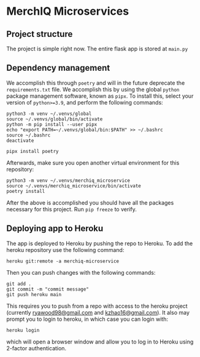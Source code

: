 # MerchIQ Microservices

## Project structure
The project is simple right now. The entire flask app is stored at `main.py`

## Dependency management
We accomplish this through `poetry` and will in the future deprecate the `requirements.txt` file. We accomplish this by using the global `python` package management software, known as `pipx`. To install this, select your version of `python>=3.9`, and perform the following commands:

```
python3 -m venv ~/.venvs/global
source ~/.venvs/global/bin/activate
python -m pip install --user pipx
echo "export PATH=~/.venvs/global/bin:$PATH" >> ~/.bashrc
source ~/.bashrc
deactivate

pipx install poetry
```

Afterwards, make sure you open another virtual environment for this repository:

```
python3 -m venv ~/.venvs/merchiq_microservice
source ~/.venvs/merchiq_microservice/bin/activate
poetry install
```

After the above is accomplished you should have all the packages necessary for this project. Run `pip freeze` to verify.








## Deploying app to Heroku
The app is deployed to Heroku by pushing the repo to Heroku. To add the heroku repository use the following command:

```
heroku git:remote -a merchiq-microservice
```

Then you can push changes with the following commands:

```
git add .
git commit -m "commit message"
git push heroku main
```

This requires you to push from a repo with access to the heroku project (currently ryawood98@gmail.com and kzhao16@gmail.com). It also may prompt you to login to heroku, in which case you can login with:

```
heroku login
```

which will open a browser window and allow you to log in to Heroku using 2-factor authentication.
